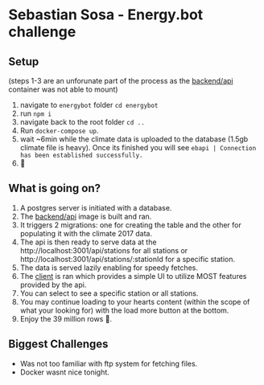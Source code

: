 # Sebastian Sosa - Energy.bot challenge

## Setup

(steps 1-3 are an unforunate part of the process as the [backend/api](energybot) container was not able to mount)

1. navigate to `energybot` folder `cd energybot`
2. run `npm i`
3. navigate back to the root folder `cd ..`
4. Run `docker-compose up`.
5. wait ~6min while the climate data is uploaded to the database (1.5gb climate file is heavy). Once its finished you will see `ebapi | Connection has been established successfully.`
6. 🥳

## What is going on?

1. A postgres server is initiated with a database.
2. The [backend/api](energybot) image is built and ran.
3. It triggers 2 migrations: one for creating the table and the other for populating it with the climate 2017 data.
4. The api is then ready to serve data at the http://localhost:3001/api/stations for all stations or http://localhost:3001/api/stations/:stationId for a specific station.
5. The data is served lazily enabling for speedy fetches.
6. The [client](dbclient) is ran which provides a simple UI to utilize MOST features provided by the api.
7. You can select to see a specific station or all stations.
8. You may continue loading to your hearts content (within the scope of what your looking for) with the load more button at the bottom.
9. Enjoy the 39 million rows 🤖.

## Biggest Challenges

- Was not too familiar with ftp system for fetching files.
- Docker wasnt nice tonight.

